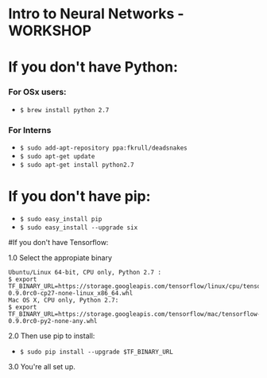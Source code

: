 # Intro to Neural Networks - WORKSHOP

# If you don't have Python:
### For OSx users:
* ```$ brew install python 2.7```

### For Interns
* ```$ sudo add-apt-repository ppa:fkrull/deadsnakes```
* ```$ sudo apt-get update```
* ```$ sudo apt-get install python2.7```


# If you don't have pip:

* ```$ sudo easy_install pip```
* ```$ sudo easy_install --upgrade six``` 

#If you don't have Tensorflow:

1.0 Select the appropiate binary

``` 
Ubuntu/Linux 64-bit, CPU only, Python 2.7 :
$ export TF_BINARY_URL=https://storage.googleapis.com/tensorflow/linux/cpu/tensorflow-0.9.0rc0-cp27-none-linux_x86_64.whl
Mac OS X, CPU only, Python 2.7:
$ export TF_BINARY_URL=https://storage.googleapis.com/tensorflow/mac/tensorflow-0.9.0rc0-py2-none-any.whl 
```

2.0 Then use pip to install:

* ```$ sudo pip install --upgrade $TF_BINARY_URL```

3.0 You're all set up.
